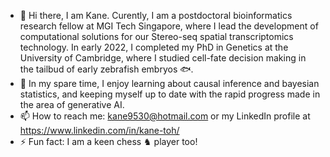 - 👋 Hi there, I am Kane. Curently, I am a postdoctoral bioinformatics research fellow at MGI Tech Singapore, where I lead the development of computational solutions for our Stereo-seq spatial transcriptomics technology. In early 2022, I completed my PhD in Genetics at the University of Cambridge, where I studied cell-fate decision making in the tailbud of early zebrafish embryos 🐟. 
- 💬 In my spare time, I enjoy learning about causal inference and bayesian statistics, and keeping myself up to date with the rapid progress made in the area of generative AI.
- 📫 How to reach me: kane9530@hotmail.com or my LinkedIn profile at https://www.linkedin.com/in/kane-toh/
- ⚡ Fun fact: I am a keen chess ♞ player too!
